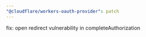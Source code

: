 ```yaml
---
"@cloudflare/workers-oauth-provider": patch
---
```


fix: open redirect vulnerability in completeAuthorization
